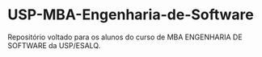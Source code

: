 # USP-MBA-Engenharia-de-Software
Repositório voltado para os alunos do curso de MBA ENGENHARIA DE SOFTWARE da USP/ESALQ. 
